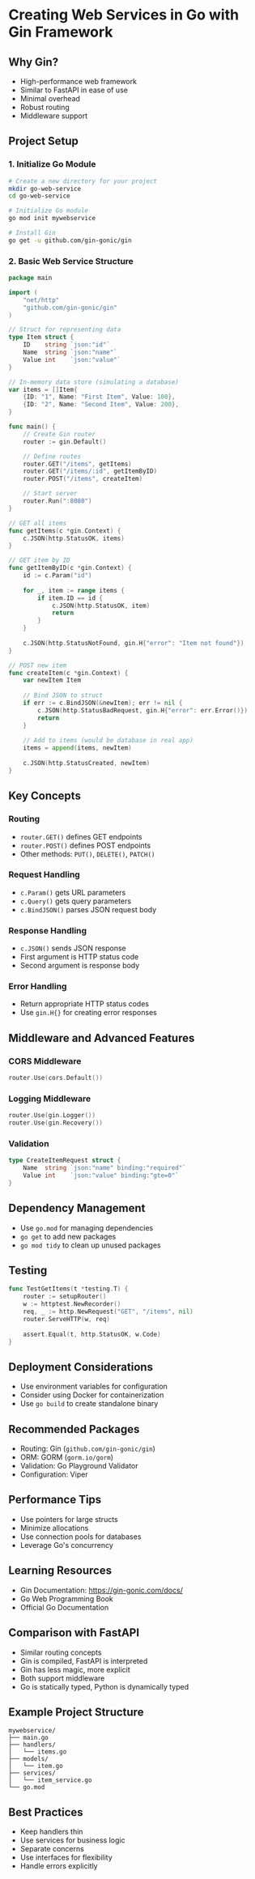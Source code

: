 # Creating Web Services in Go with Gin Framework

## Why Gin?
- High-performance web framework
- Similar to FastAPI in ease of use
- Minimal overhead
- Robust routing
- Middleware support

## Project Setup

### 1. Initialize Go Module
```bash
# Create a new directory for your project
mkdir go-web-service
cd go-web-service

# Initialize Go module
go mod init mywebservice

# Install Gin
go get -u github.com/gin-gonic/gin
```

### 2. Basic Web Service Structure
```go
package main

import (
    "net/http"
    "github.com/gin-gonic/gin"
)

// Struct for representing data
type Item struct {
    ID    string `json:"id"`
    Name  string `json:"name"`
    Value int    `json:"value"`
}

// In-memory data store (simulating a database)
var items = []Item{
    {ID: "1", Name: "First Item", Value: 100},
    {ID: "2", Name: "Second Item", Value: 200},
}

func main() {
    // Create Gin router
    router := gin.Default()

    // Define routes
    router.GET("/items", getItems)
    router.GET("/items/:id", getItemByID)
    router.POST("/items", createItem)

    // Start server
    router.Run(":8080")
}

// GET all items
func getItems(c *gin.Context) {
    c.JSON(http.StatusOK, items)
}

// GET item by ID
func getItemByID(c *gin.Context) {
    id := c.Param("id")
    
    for _, item := range items {
        if item.ID == id {
            c.JSON(http.StatusOK, item)
            return
        }
    }
    
    c.JSON(http.StatusNotFound, gin.H{"error": "Item not found"})
}

// POST new item
func createItem(c *gin.Context) {
    var newItem Item
    
    // Bind JSON to struct
    if err := c.BindJSON(&newItem); err != nil {
        c.JSON(http.StatusBadRequest, gin.H{"error": err.Error()})
        return
    }
    
    // Add to items (would be database in real app)
    items = append(items, newItem)
    
    c.JSON(http.StatusCreated, newItem)
}
```

## Key Concepts

### Routing
- `router.GET()` defines GET endpoints
- `router.POST()` defines POST endpoints
- Other methods: `PUT()`, `DELETE()`, `PATCH()`

### Request Handling
- `c.Param()` gets URL parameters
- `c.Query()` gets query parameters
- `c.BindJSON()` parses JSON request body

### Response Handling
- `c.JSON()` sends JSON response
- First argument is HTTP status code
- Second argument is response body

### Error Handling
- Return appropriate HTTP status codes
- Use `gin.H{}` for creating error responses

## Middleware and Advanced Features

### CORS Middleware
```go
router.Use(cors.Default())
```

### Logging Middleware
```go
router.Use(gin.Logger())
router.Use(gin.Recovery())
```

### Validation
```go
type CreateItemRequest struct {
    Name  string `json:"name" binding:"required"`
    Value int    `json:"value" binding:"gte=0"`
}
```

## Dependency Management
- Use `go.mod` for managing dependencies
- `go get` to add new packages
- `go mod tidy` to clean up unused packages

## Testing
```go
func TestGetItems(t *testing.T) {
    router := setupRouter()
    w := httptest.NewRecorder()
    req, _ := http.NewRequest("GET", "/items", nil)
    router.ServeHTTP(w, req)
    
    assert.Equal(t, http.StatusOK, w.Code)
}
```

## Deployment Considerations
- Use environment variables for configuration
- Consider using Docker for containerization
- Use `go build` to create standalone binary

## Recommended Packages
- Routing: Gin (`github.com/gin-gonic/gin`)
- ORM: GORM (`gorm.io/gorm`)
- Validation: Go Playground Validator
- Configuration: Viper

## Performance Tips
- Use pointers for large structs
- Minimize allocations
- Use connection pools for databases
- Leverage Go's concurrency

## Learning Resources
- Gin Documentation: https://gin-gonic.com/docs/
- Go Web Programming Book
- Official Go Documentation

## Comparison with FastAPI
- Similar routing concepts
- Gin is compiled, FastAPI is interpreted
- Gin has less magic, more explicit
- Both support middleware
- Go is statically typed, Python is dynamically typed

## Example Project Structure
```
mywebservice/
├── main.go
├── handlers/
│   └── items.go
├── models/
│   └── item.go
├── services/
│   └── item_service.go
└── go.mod
```

## Best Practices
- Keep handlers thin
- Use services for business logic
- Separate concerns
- Use interfaces for flexibility
- Handle errors explicitly